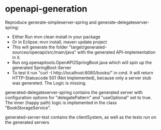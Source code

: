 # openapi-generation

Reproduce generate-simpleserver-spring and generate-delegateserver-spring:
  - Either Run mvn clean install in your package
  - Or in Eclipse: mvn install, maven update project
  - This will generate the folder "target/generated-sources/openapi/src/main/java" with the generated API-implementation in it.
  - Run org.openapitools.OpenAPI2SpringBoot.java which will spin up the generated SpringBoot-Server
  - To test it run "curl -I http://localhost:8080/books/" in cmd. It will return HTTP-Statuscode 501 (Not Implemented), because only a server stub was genereted. The Logic is missing.

generated-delegateserver-spring contains the generated server with configuration options for "delegatePattern" and "useOptional" set to true. The inner (happy path) logic is implemented in the class "BookStorageService".

generated-server-test contains the clientSystem, as well as the tests run on the generated servers
